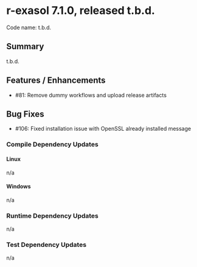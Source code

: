 # r-exasol 7.1.0, released t.b.d.

Code name: t.b.d.

## Summary 

t.b.d.

## Features / Enhancements

 - #81: Remove dummy workflows and upload release artifacts

## Bug Fixes
- #106: Fixed installation issue with OpenSSL already installed message

### Compile Dependency Updates

#### Linux
n/a

#### Windows
n/a

### Runtime Dependency Updates
n/a

### Test Dependency Updates
n/a